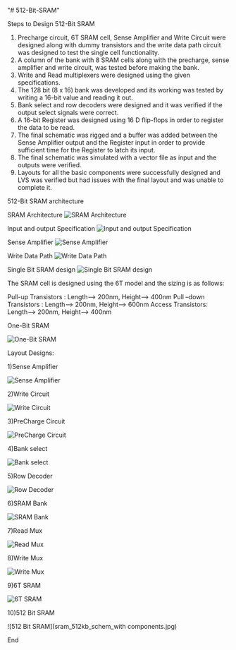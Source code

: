"# 512-Bit-SRAM" 

Steps to Design 512-Bit SRAM

1)	Precharge circuit, 6T SRAM cell, Sense Amplifier and Write Circuit were designed along with dummy transistors and the write data path circuit was designed to test the single cell functionality.
2)	A column of the bank with 8 SRAM cells along with the precharge, sense amplifier and write circuit, was tested before making the bank.
3)	Write and Read multiplexers were designed using the given specifications.
4)	The 128 bit (8 x 16) bank was developed and its working was tested by writing a 16-bit value and reading it out.
5)	Bank select and row decoders were designed and it was verified if the output select signals were correct.
6)	A 16-bit Register was designed using 16 D flip-flops in order to register the data to be read.
7)	The final schematic was rigged and a buffer was added between the Sense Amplifier output and the Register input in order to provide sufficient time for the Register to latch its input.
8)	The final schematic was simulated with a vector file as input and the outputs were verified.
9)	Layouts for all the basic components were successfully designed and LVS was verified but had issues with the final layout and was unable to complete it.


512-Bit SRAM architecture

SRAM Architecture
![SRAM Architecture](Arch_SRAM.PNG)

Input and output Specification
![Input and output Specification](IO_SRAM.PNG)

Sense Amplifier
![Sense Amplifier](Sense_Amp.PNG)

Write Data Path
![Write Data Path](Write_Data_path.PNG)

Single Bit SRAM design
![Single Bit SRAM design](SRAM.PNG)

The SRAM cell is designed using the 6T model and the sizing is as follows:
	       
Pull-up Transistors : Length--> 200nm,  Height--> 400nm
Pull –down Transistors : Length--> 200nm, Height--> 600nm
Access Transistors: Length--> 200nm, Height--> 400nm

One-Bit SRAM 

![One-Bit SRAM](sramcelltestckt_schem.JPG)

Layout Designs:

1)Sense Amplifier

![Sense Amplifier](senseampcell_lay.JPG)

2)Write Circuit

![Write Circuit](writeckt_lay.JPG)

3)PreCharge Circuit

![PreCharge Circuit](pre_ckt_cell_lay.JPG)

4)Bank select

![Bank select](banksel_lay.JPG)

5)Row Decoder

![Row Decoder](rowdecoder_lay.JPG)

6)SRAM Bank

![SRAM Bank](sram_bank_layout.JPG)

7)Read Mux

![Read Mux](readmuxcell_lay.JPG)

8)Write Mux

![Write Mux](writeckt_full_lay.JPG)

9)6T SRAM

![6T SRAM](6T_layout.JPG)

10)512 Bit SRAM

![512 Bit SRAM](sram_512kb_schem_with components.jpg)

End




